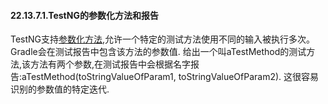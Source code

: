 #### 22.13.7.1.TestNG的参数化方法和报告
TestNG支持[参数化方法](http://testng.org/doc/documentation-main.html#parameters),允许一个特定的测试方法使用不同的输入被执行多次。Gradle会在测试报告中包含该方法的参数值.
给出一个叫aTestMethod的测试方法,该方法有两个参数,在测试报告中会根据名字报告:aTestMethod(toStringValueOfParam1, toStringValueOfParam2). 这很容易识别的参数值的特定迭代.
